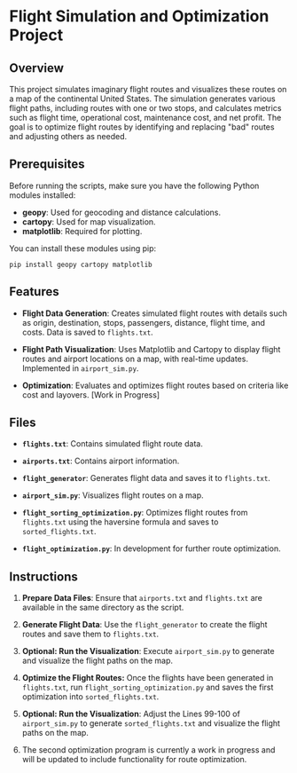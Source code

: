 # Flight Simulation and Optimization Project

## Overview

This project simulates imaginary flight routes and visualizes these routes on a map of the continental United States. The simulation generates various flight paths, including routes with one or two stops, and calculates metrics such as flight time, operational cost, maintenance cost, and net profit. The goal is to optimize flight routes by identifying and replacing "bad" routes and adjusting others as needed.

## Prerequisites

Before running the scripts, make sure you have the following Python modules installed:

- **geopy**: Used for geocoding and distance calculations.
- **cartopy**: Used for map visualization.
- **matplotlib**: Required for plotting.

You can install these modules using pip:

```pip install geopy cartopy matplotlib```

## Features

- **Flight Data Generation**: Creates simulated flight routes with details such as origin, destination, stops, passengers, distance, flight time, and costs. Data is saved to `flights.txt`.

- **Flight Path Visualization**: Uses Matplotlib and Cartopy to display flight routes and airport locations on a map, with real-time updates. Implemented in `airport_sim.py`.

- **Optimization**: Evaluates and optimizes flight routes based on criteria like cost and layovers. [Work in Progress]

## Files

- **`flights.txt`**: Contains simulated flight route data.

- **`airports.txt`**: Contains airport information.

- **`flight_generator`**: Generates flight data and saves it to `flights.txt`.

- **`airport_sim.py`**: Visualizes flight routes on a map.

- **`flight_sorting_optimization.py`**: Optimizes flight routes from `flights.txt` using the haversine formula and saves to `sorted_flights.txt`.

- **`flight_optimization.py`**: In development for further route optimization.

## Instructions

1. **Prepare Data Files**: Ensure that `airports.txt` and `flights.txt` are available in the same directory as the script.

2. **Generate Flight Data**: Use the `flight_generator` to create the flight routes and save them to `flights.txt`.

3. **Optional: Run the Visualization**: Execute `airport_sim.py` to generate and visualize the flight paths on the map.

4. **Optimize the Flight Routes:** Once the flights have been generated in `flights.txt`, run `flight_sorting_optimization.py` and saves the first optimization into `sorted_flights.txt`.

5. **Optional: Run the Visualization**: Adjust the Lines 99-100 of `airport_sim.py` to generate `sorted_flights.txt` and visualize the flight paths on the map.

6. The second optimization program is currently a work in progress and will be updated to include functionality for route optimization.